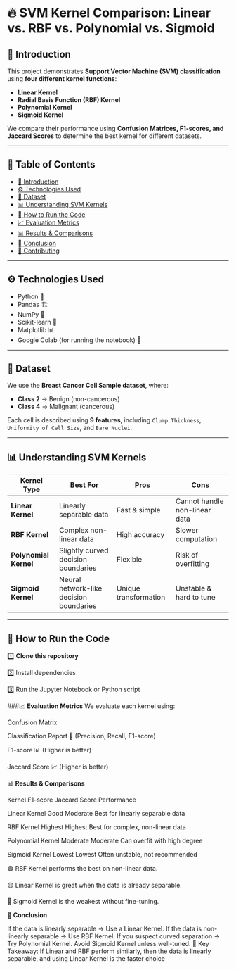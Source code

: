 # 🔥 SVM Kernel Comparison: Linear vs. RBF vs. Polynomial vs. Sigmoid

## 📌 Introduction
This project demonstrates **Support Vector Machine (SVM) classification** using **four different kernel functions**:
- **Linear Kernel**
- **Radial Basis Function (RBF) Kernel**
- **Polynomial Kernel**
- **Sigmoid Kernel**

We compare their performance using **Confusion Matrices, F1-scores, and Jaccard Scores** to determine the best kernel for different datasets.

---

## 📖 Table of Contents
- [📌 Introduction](#-introduction)
- [⚙️ Technologies Used](#️-technologies-used)
- [📂 Dataset](#-dataset)
- [📊 Understanding SVM Kernels](#-understanding-svm-kernels)
- [🚀 How to Run the Code](#-how-to-run-the-code)
- [📈 Evaluation Metrics](#-evaluation-metrics)
- [📊 Results & Comparisons](#-results--comparisons)
- [🎯 Conclusion](#-conclusion)
- [🤝 Contributing](#-contributing)

---

## ⚙️ Technologies Used
- Python 🐍
- Pandas 🏗
- NumPy 🔢
- Scikit-learn 🤖
- Matplotlib 📊
- Google Colab (for running the notebook) 📝

---

## 📂 Dataset
We use the **Breast Cancer Cell Sample dataset**, where:
- **Class 2** → Benign (non-cancerous)
- **Class 4** → Malignant (cancerous)

Each cell is described using **9 features**, including `Clump Thickness`, `Uniformity of Cell Size`, and `Bare Nuclei`.

---

## 📊 Understanding SVM Kernels
| Kernel Type  | Best For | Pros | Cons |
|-------------|----------|------|------|
| **Linear Kernel** | Linearly separable data | Fast & simple | Cannot handle non-linear data |
| **RBF Kernel** | Complex non-linear data | High accuracy | Slower computation |
| **Polynomial Kernel** | Slightly curved decision boundaries | Flexible | Risk of overfitting |
| **Sigmoid Kernel** | Neural network-like decision boundaries | Unique transformation | Unstable & hard to tune |

---

## 🚀 How to Run the Code
1️⃣ **Clone this repository**  

2️⃣ Install dependencies

3️⃣ Run the Jupyter Notebook or Python script


###📈 **Evaluation Metrics**
We evaluate each kernel using:

Confusion Matrix 

Classification Report 📄 (Precision, Recall, F1-score)

F1-score 📊 (Higher is better)

Jaccard Score 📈 (Higher is better)


📊 **Results & Comparisons**

Kernel	F1-score	Jaccard Score	Performance

Linear Kernel	Good	Moderate	Best for linearly separable data

RBF Kernel	Highest	Highest	Best for complex, non-linear data

Polynomial Kernel	Moderate	Moderate	Can overfit with high degree

Sigmoid Kernel	Lowest	Lowest	Often unstable, not recommended

🟢 RBF Kernel performs the best on non-linear data.

🟡 Linear Kernel is great when the data is already separable.

🔴 Sigmoid Kernel is the weakest without fine-tuning.


🎯 **Conclusion**

If the data is linearly separable → Use a Linear Kernel.
If the data is non-linearly separable → Use RBF Kernel.
If you suspect curved separation → Try Polynomial Kernel.
Avoid Sigmoid Kernel unless well-tuned.
📌 Key Takeaway: If Linear and RBF perform similarly, then the data is linearly separable, and using Linear Kernel is the faster choice
